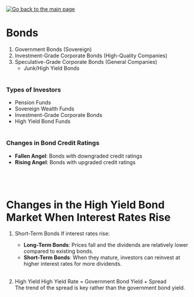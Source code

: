 [![Go back to the main page](https://img.shields.io/badge/Go_back_to_the_main_page-blueviolet.svg)](https://github.com/juho-creator/Investing)

# Bonds
1. Government Bonds (Sovereign)
2. Investment-Grade Corporate Bonds (High-Quality Companies)
3. Speculative-Grade Corporate Bonds (General Companies)
   - Junk/High Yield Bonds
</br></br>

### Types of Investors
- Pension Funds
- Sovereign Wealth Funds
- Investment-Grade Corporate Bonds
- High Yield Bond Funds
</br></br>

### Changes in Bond Credit Ratings
- **Fallen Angel**: Bonds with downgraded credit ratings
- **Rising Angel**: Bonds with upgraded credit ratings
</br></br></br></br>

# Changes in the High Yield Bond Market When Interest Rates Rise
1. Short-Term Bonds
   If interest rates rise:
   - **Long-Term Bonds**: Prices fall and the dividends are relatively lower compared to existing bonds.
   - **Short-Term Bonds**: When they mature, investors can reinvest at higher interest rates for more dividends.
   </br></br>

2. High Yield
   High Yield Rate = Government Bond Yield + Spread
   </br>
   The trend of the spread is key rather than the government bond yield.
